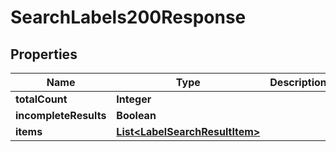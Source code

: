 

# SearchLabels200Response


## Properties

| Name | Type | Description | Notes |
|------------ | ------------- | ------------- | -------------|
|**totalCount** | **Integer** |  |  |
|**incompleteResults** | **Boolean** |  |  |
|**items** | [**List&lt;LabelSearchResultItem&gt;**](LabelSearchResultItem.md) |  |  |



